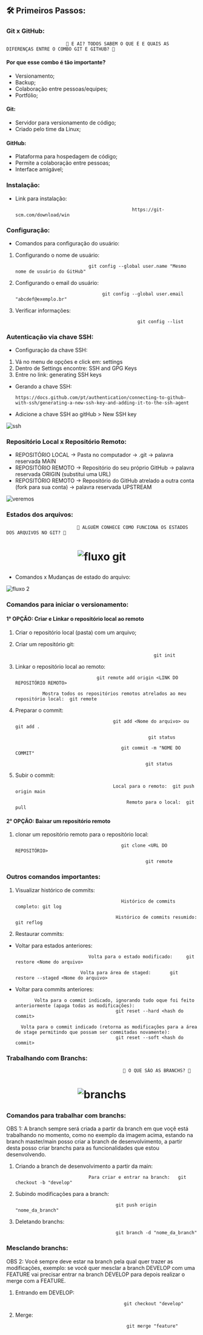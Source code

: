 ## 🛠️ Primeiros Passos: 
### Git x GitHub:
 
                          🤔 E AI? TODOS SABEM O QUE É E QUAIS AS DIFERENÇAS ENTRE O COMBO GIT E GITHUB? 🤔 
 
  #### Por que esse combo é tão importante?
  * Versionamento;
  * Backup;
  * Colaboração entre pessoas/equipes;
  * Portfólio;
      
  #### Git:
  * Servidor para versionamento de código;
  * Criado pelo time da Linux;
  
  #### GitHub:
  * Plataforma para hospedagem de código;
  * Permite a colaboração entre pessoas;
  * Interface amigável;
  
### Instalação:
* Link para instalação:

                                                 https://git-scm.com/download/win
  
### Configuração:
* Comandos para configuração do usuário:
  
1) Configurando o nome de usuário:
   
                                  git config --global user.name "Mesmo nome de usuário do GitHub"
    
3) Configurando o email do usuário:
   
                                       git config --global user.email "abcdef@exemplo.br"
   
5) Verificar informações:
   
                                                    git config --list
   
### Autenticação via chave SSH:
* Configuração da chave SSH:

1) Vá no menu de opções e click em: settings
2) Dentro de Settings encontre: SSH and GPG Keys
3) Entre no link: generating SSH keys
   
* Gerando a chave SSH:


      https://docs.github.com/pt/authentication/connecting-to-github-with-ssh/generating-a-new-ssh-key-and-adding-it-to-the-ssh-agent
  
  
* Adicione a chave SSH ao gitHub > New SSH key
   
     
![ssh](https://github.com/DanielaXavier1995/git-github-fap-softex/assets/116307469/1451e0d8-f013-41fd-8161-63f5e818ffaf)


### Repositório Local x Repositório Remoto:


* REPOSITÓRIO LOCAL -> Pasta no computador -> .git -> palavra reservada MAIN
* REPOSITÓRIO REMOTO -> Repositório do seu próprio GitHub -> palavra reservada ORIGIN (substitui uma URL)
* REPOSITÓRIO REMOTO -> Repositório do GitHub atrelado a outra conta (fork para sua conta) -> palavra reservada UPSTREAM
  

![veremos](https://github.com/DanielaXavier1995/git-github-fap-softex/assets/116307469/0f36b40f-9c26-4db1-8ff5-6d7e190fa5ce)

### Estados dos arquivos:

                              🤔 ALGUÉM CONHECE COMO FUNCIONA OS ESTADOS DOS ARQUIVOS NO GIT? 🤔 
                              

<h1 align="center">
 
![fluxo git](https://github.com/DanielaXavier1995/git-github-fap-softex/assets/116307469/c67422cd-0b72-473d-80d6-cd482c36295b)

</h1>


* Comandos x Mudanças de estado do arquivo:
  

![fluxo 2](https://github.com/DanielaXavier1995/git-github-fap-softex/assets/116307469/e65afa4d-8327-4d99-a3bd-bc2b4d8ae507)



### Comandos para iniciar o versionamento:

   #### 1° OPÇÃO: Criar e Linkar o repositório local ao remoto

   1) Criar o repositório local (pasta) com um arquivo;
   2) Criar um repositório git:
      
                                                             git init
      
   4) Linkar o repositório local ao remoto:
      
                                        git remote add origin <LINK DO REPOSITÓRIO REMOTO>

                    Mostra todos os repositórios remotos atrelados ao meu repositório local:  git remote
      
   6) Preparar o commit:

                                              git add <Nome do arquivo> ou git add .

                                                           git status
      
                                                 git commit -m "NOME DO COMMIT"

                                                          git status
      
   8) Subir o commit:

                                              Local para o remoto:  git push origin main

                                                   Remoto para o local:  git pull
      
      
   #### 2° OPÇÃO: Baixar um repositório remoto

   1) clonar um repositório remoto para o repositório local:

                                                 git clone <URL DO REPOSITÓRIO>

                                                          git remote
      
### Outros comandos importantes:

1) Visualizar histórico de commits:
   
                                              Histórico de commits completo: git log
   
                                            Histórico de commits resumido:  git reflog
   
3) Restaurar commits:

* Voltar para estados anteriores:

                                 Volta para o estado modificado:     git restore <Nome do arquivo>

                              Volta para área de staged:       git restore --staged <Nome do arquivo>
  
* Voltar para commits anteriores: 

             Volta para o commit indicado, ignorando tudo oque foi feito anteriormente (apaga todas as modificações):
                                           git reset --hard <hash do commit>
  
        Volta para o commit indicado (retorna as modificações para a área de stage permitindo que possam ser commitadas novamente):
                                           git reset --soft <hash do commit>

### Trabalhando com Branchs: 

                                               🤔 O QUE SÃO AS BRANCHS? 🤔 

<h1 align="center">

![branchs](https://github.com/DanielaXavier1995/git-github-fap-softex/assets/116307469/c19b7f5e-b9f5-4d54-a609-71913b27d189)

</h1>

### Comandos para trabalhar com branchs:

OBS 1: A branch sempre será criada a partir da branch em que voçê está trabalhando no momento, como no exemplo da imagem acima,
estando na branch master/main posso criar a branch de desenvolvimento, a partir desta posso criar branchs para as funcionalidades
que estou desenvolvendo.

1) Criando a branch de desenvolvimento a partir da main:

                                  Para criar e entrar na branch:   git checkout -b "develop"

2) Subindo modificações para a branch:

                                            git push origin "nome_da_branch"

4) Deletando branchs:

                                            git branch -d "nome_da_branch"

### Mesclando branchs:

OBS 2: Você sempre deve estar na branch pela qual quer trazer as modificações, exemplo: se você quer mesclar a branch DEVELOP com uma FEATURE
vai precisar entrar na branch DEVELOP para depois realizar o merge com a FEATURE.

1) Entrando em DEVELOP:

                                               git checkout "develop"

2) Merge:

                                                git merge "feature"
